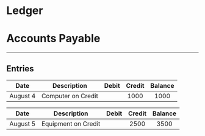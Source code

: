 # Ledger
# Accounts Payable

---

## Entries


| Date | Description | Debit | Credit | Balance |
| :--: | :--: | :--: | :--: | :--: |
| August 4 | Computer on Credit | | 1000 | 1000 |

| Date | Description | Debit | Credit | Balance |
| :--: | :--: | :--: | :--: | :--: |
| August 5 | Equipment on Credit | | 2500 | 3500 |


